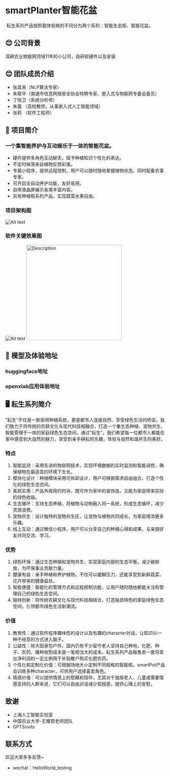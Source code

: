 # smartPlanter智能花盆

![]()
  耘生系列产品按照载体规格的不同分为两个系列：智能生态柜、智能花盆。<br>

## 😊 公司背景

深耕农业物联网领域11年的小公司，自研软硬件以及安装


## 😊 团队成员介绍
- 张其来（NLP算法专家）
- 朱筱华（南通市信息网络安全协会特聘专家、嵌入式与物联网专委会委员）
- 丁晓卫（系统分析师）
- 朱晨  （高校教师，从事嵌入式人工智能领域）
- 张莉  （软件工程师）

## 📝 项目简介
### 一个集智能养护与互动娱乐于一体的智能花盆。
- 硬件提供多角色互动聊天，赋予种植知识个性化的表达。
- 不定时掉落来自植物反馈彩蛋。
- 专属小程序，提供远程控制，用户可以随时随地掌握植物状态。同时配备农事专家。
- 可开启全自动养护功能，友好易用。
- 自带液晶屏展示各类丰富内容。
- 另有种植柜系列产品，实现蔬菜水果自由。


### 项目架构图
![Alt text](imgs/架构图.png)

### 软件关键效果图
![Alt text](imgs/采集数据+控制.png)
<img src="imgs/采集数据+控制.png" alt="Description" style="width:300px;"/>

## 📝 模型及体验地址
### huggingface地址

### openxlab应用体验地址

## 🖥️ 耘生系列简介
  “耘生”不仅是一款家用种植系统，更是都市人连接自然、享受绿色生活的桥梁。我们致力于将传统的农耕文化与现代科技相融合，打造一个集生态种植、宠物共生、智能管理于一体的家庭绿色生态空间。通过“耘生”，我们希望每一位都市人都能在家中感受到大自然的魅力，享受到亲手耕耘的乐趣，体验与自然和谐共生的美好。<br>
### 特点
1. 智能监测：采用先进的物联网技术，实现环境数据的实时监测和智能调控，确保植物在最适宜的环境下生长。
2. 模块化设计：种植模块采用可拆卸设计，用户可根据需求自由组合，打造个性化的绿色生态空间。
3. 美观实用：产品外观简约时尚，既可作为家中的装饰品，又能为家庭带来实际的绿色收益。
4. 生态循环：支持生态养殖，将植物与动物融入同一系统，形成生态循环，减少资源浪费。
5. 宠物共生：设计独特的宠物共生区，让宠物与植物共同成长，为家庭增添更多乐趣。
6. 线上互动：通过微信小程序，用户可以分享自己的种植心得和成果，与亲朋好友共同交流、学习。

### 优势
1. 绿色环保：通过生态种植和宠物共生，实现家庭内部的生态平衡，减少碳排放，为环保事业贡献力量。
2. 健康有益：亲手种植和养护植物，不仅可以缓解压力，还能享受到新鲜蔬菜、花卉带来的健康益处。
3. 智能便捷：智能化的管理方式和远程控制功能，让用户随时随地都能关注和管理自己的绿色生态空间。
4. 独特创新：将传统农耕文化与现代科技相结合，打造独具特色的家庭绿色生态空间，引领都市绿色生活新潮流。

### 价值
1. 教育性：通过软件程序趣味性的设计以及有趣的character对话，让知识以一种不经意的方式进入脑子。
2. 公益性：除大田承包户外，国内仍有不少留守老人坚持自己种地，化肥、种子、农药、播种收割成本是一笔相当大的成本。耘生系列产品每售卖一套将拿出净利润的一定比例用于补贴散户购买化肥农药。
3. 个性化和定制化价值：可根据场地大小定制不同规格的智能柜。smartPot产品会训练多种character，可供用户选择喜爱角色。
4. 情感价值：可以提供情感上的慰藉和陪伴，尤其对于独居老人、儿童或需要情感支持的人群来说，它们可以自由对话减少孤独感，提供心理上的安慰。


## 致谢
- 上海人工智能实验室
- 中国农业大学-王耀君老师团队
- GPTSovits

## 联系方式
欢迎大家多多反馈~
- wechat：HelloWorld_testing

